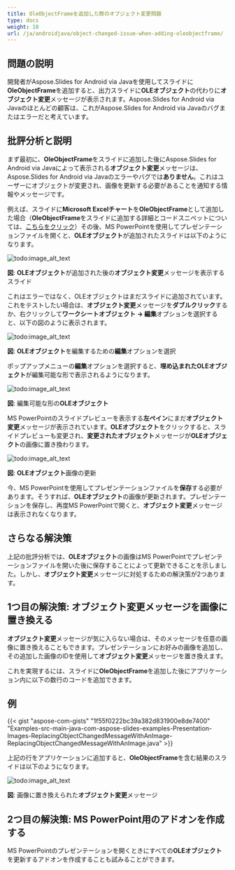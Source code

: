 ```yaml
---
title: OleObjectFrameを追加した際のオブジェクト変更問題
type: docs
weight: 10
url: /ja/androidjava/object-changed-issue-when-adding-oleobjectframe/
---
```


## **問題の説明**
開発者がAspose.Slides for Android via Javaを使用してスライドに**OleObjectFrame**を追加すると、出力スライドに**OLEオブジェクト**の代わりに**オブジェクト変更**メッセージが表示されます。Aspose.Slides for Android via Javaのほとんどの顧客は、これがAspose.Slides for Android via Javaのバグまたはエラーだと考えています。

## **批評分析と説明**
まず最初に、**OleObjectFrame**をスライドに追加した後にAspose.Slides for Android via Javaによって表示される**オブジェクト変更**メッセージは、Aspose.Slides for Android via Javaのエラーやバグでは**ありません**。これはユーザーにオブジェクトが変更され、画像を更新する必要があることを通知する情報やメッセージです。

例えば、スライドに**Microsoft Excelチャート**を**OleObjectFrame**として追加した場合（**OleObjectFrame**をスライドに追加する詳細とコードスニペットについては、[こちらをクリック](/slides/ja/androidjava/adding-frame-to-the-slide/)）その後、MS PowerPointを使用してプレゼンテーションファイルを開くと、**OLEオブジェクト**が追加されたスライドは以下のようになります。

![todo:image_alt_text](object-changed-issue-when-adding-oleobjectframe_1.png)

**図**: **OLEオブジェクト**が追加された後の**オブジェクト変更**メッセージを表示するスライド

これはエラーではなく、OLEオブジェクトはまだスライドに追加されています。これをテストしたい場合は、**オブジェクト変更**メッセージを**ダブルクリック**するか、右クリックして**ワークシートオブジェクト -> 編集**オプションを選択すると、以下の図のように表示されます。

![todo:image_alt_text](object-changed-issue-when-adding-oleobjectframe_2.png)

**図**: **OLEオブジェクト**を編集するための**編集**オプションを選択

ポップアップメニューの**編集**オプションを選択すると、**埋め込まれたOLEオブジェクト**が編集可能な形で表示されるようになります。

![todo:image_alt_text](object-changed-issue-when-adding-oleobjectframe_3.png)

**図**: 編集可能な形の**OLEオブジェクト**

MS PowerPointのスライドプレビューを表示する**左ペイン**にまだ**オブジェクト変更**メッセージが表示されています。**OLEオブジェクト**をクリックすると、スライドプレビューも変更され、**変更されたオブジェクト**メッセージが**OLEオブジェクト**の画像に置き換わります。

![todo:image_alt_text](object-changed-issue-when-adding-oleobjectframe_4.png)

**図**: **OLEオブジェクト**画像の更新

今、MS PowerPointを使用してプレゼンテーションファイルを**保存**する必要があります。そうすれば、**OLEオブジェクト**の画像が更新されます。プレゼンテーションを保存し、再度MS PowerPointで開くと、**オブジェクト変更**メッセージは表示されなくなります。

## **さらなる解決策**
上記の批評分析では、**OLEオブジェクト**の画像はMS PowerPointでプレゼンテーションファイルを開いた後に保存することによって更新できることを示しました。しかし、**オブジェクト変更**メッセージに対処するための解決策が2つあります。

## **1つ目の解決策: オブジェクト変更メッセージを画像に置き換える**
**オブジェクト変更**メッセージが気に入らない場合は、そのメッセージを任意の画像に置き換えることもできます。プレゼンテーションにお好みの画像を追加し、その追加した画像のIDを使用して**オブジェクト変更**メッセージを置き換えます。

これを実現するには、スライドに**OleObjectFrame**を追加した後にアプリケーション内に以下の数行のコードを追加できます。

## **例**
{{< gist "aspose-com-gists" "1f55f0222bc39a382d831900e8de7400" "Examples-src-main-java-com-aspose-slides-examples-Presentation-Images-ReplacingObjectChangedMessageWithAnImage-ReplacingObjectChangedMessageWithAnImage.java" >}}

上記の行をアプリケーションに追加すると、**OleObjectFrame**を含む結果のスライドは以下のようになります。

![todo:image_alt_text](object-changed-issue-when-adding-oleobjectframe_5.png)

**図**: 画像に置き換えられた**オブジェクト変更**メッセージ

## **2つ目の解決策: MS PowerPoint用のアドオンを作成する**
MS PowerPointのプレゼンテーションを開くときにすべての**OLEオブジェクト**を更新するアドオンを作成することも試みることができます。